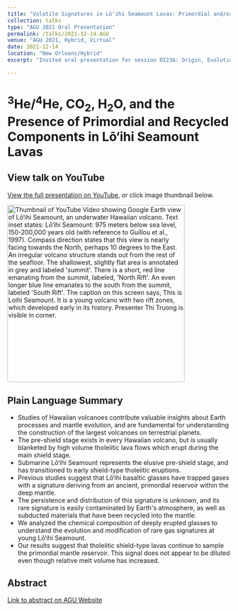```yaml
---
title: "Volatile Signatures in Lō‘ihi Seamount Lavas: Primordial and/or Recycled Origins?"
collection: talks
type: "AGU 2021 Oral Presentation"
permalink: /talks/2021-12-14-AGU
venue: "AGU 2021, Hybrid, Virtual"
date: 2021-12-14
location: "New Orleans/Hybrid"
excerpt: "Invited oral presentation for session DI23A: Origin, Evolution, and Distribution of Volatiles in Planetary Interiors at AGU Fall Meeting 2021"

---
```


# <sup>3</sup>He/<sup>4</sup>He, CO<sub>2</sub>, H<sub>2</sub>O, and the Presence of Primordial and Recycled Components in Lō‘ihi Seamount Lavas

## View talk on YouTube

[View the full presentation on YouTube](https://www.youtube.com/watch?v=3TBok8h8JHc/), or click image thumbnail below.

 <a href="https://www.youtube.com/watch?v=3TBok8h8JHc/"><img src="https://img.youtube.com/vi/3TBok8h8JHc/0.jpg" style="width:400px" alt="Thumbnail of YouTube Video showing Google Earth view of Lō‘ihi Seamount, an underwater Hawaiian volcano. Text inset states: Lō‘ihi Seamount: 975 meters below sea level, 150-200,000 years old (with reference to Guillou et al., 1997). Compass direction states that this view is nearly facing towards the North, perhaps 10 degrees to the East. An irregular volcano structure stands out from the rest of the seafloor. The shallowest, slightly flat area is annotated in grey and labeled 'summit'. There is a short, red line emanating from the summit, labeled, 'North Rift'. An even longer blue line emanates to the south from the summit, labeled 'South Rift'. The caption on this screen says, This is Loihi Seamount. It is a young volcano with two rift zones, which developed early in its history. Presenter Thi Truong is visible in corner.">
      </a>
      
## Plain Language Summary

* Studies of Hawaiian volcanoes contribute valuable insights about Earth processes and mantle evolution, and are fundamental for understanding the construction of the largest volcanoes on terrestrial planets.
* The pre-shield stage exists in every Hawaiian volcano, but is usually blanketed by high volume tholeiitic lava flows which erupt during the main shield stage.
* Submarine Lō‘ihi Seamount represents the elusive pre-shield stage, and has transitioned to early shield-type tholeiitic eruptions.
* Previous studies suggest that Lō‘ihi basaltic glasses have trapped gases with a signature deriving from an ancient, primordial reservoir within the deep mantle.
* The persistence and distribution of this signature is unknown, and its rare signature is easily contaminated by Earth's atmosphere, as well as subducted materials that have been recycled into the mantle.
* We analyzed the chemical composition of deeply erupted glasses to understand the evolution and modification of rare gas signatures at young Lō‘ihi Seamount.
* Our results suggest that tholeiitic shield-type lavas continue to sample the primordial mantle reservoir. This signal does not appear to be diluted even though relative melt volume has increased.


## Abstract
[Link to abstract on AGU Website](https://agu.confex.com/agu/fm21/meetingapp.cgi/Paper/801111)
